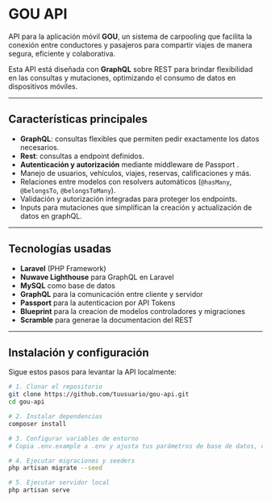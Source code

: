 # GOU API

API para la aplicación móvil **GOU**, un sistema de carpooling que facilita la conexión entre conductores y pasajeros para compartir viajes de manera segura, eficiente y colaborativa.

Esta API está diseñada con **GraphQL** sobre REST para brindar flexibilidad en las consultas y mutaciones, optimizando el consumo de datos en dispositivos móviles.

---

## Características principales

-   **GraphQL**: consultas flexibles que permiten pedir exactamente los datos necesarios.
-   **Rest**: consultas a endpoint definidos.
-   **Autenticación y autorización** mediante middleware de Passport .
-   Manejo de usuarios, vehículos, viajes, reservas, calificaciones y más.
-   Relaciones entre modelos con resolvers automáticos (`@hasMany`, `@belongsTo`, `@belongsToMany`).
-   Validación y autorización integradas para proteger los endpoints.
-   Inputs para mutaciones que simplifican la creación y actualización de datos en graphQL.

---

## Tecnologías usadas

-   **Laravel** (PHP Framework)
-   **Nuwave Lighthouse** para GraphQL en Laravel
-   **MySQL** como base de datos
-   **GraphQL** para la comunicación entre cliente y servidor
-   **Passport** para la autenticacion por API Tokens
-   **Blueprint** para la creacion de modelos controladores y migraciones
-   **Scramble** para generae la documentacion del REST

---

## Instalación y configuración

Sigue estos pasos para levantar la API localmente:

```bash
# 1. Clonar el repositorio
git clone https://github.com/tuusuario/gou-api.git
cd gou-api

# 2. Instalar dependencias
composer install

# 3. Configurar variables de entorno
# Copia .env.example a .env y ajusta tus parámetros de base de datos, claves, etc.

# 4. Ejecutar migraciones y seeders
php artisan migrate --seed

# 5. Ejecutar servidor local
php artisan serve
```
